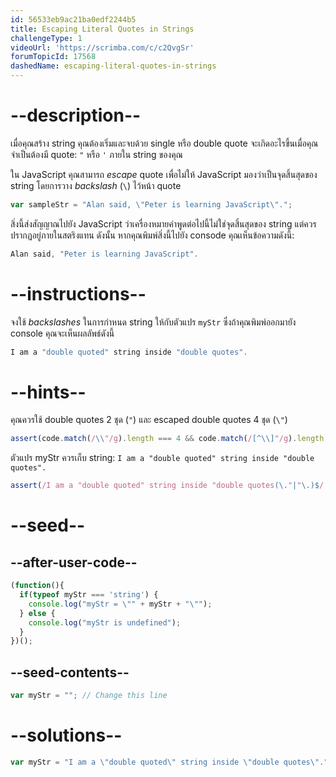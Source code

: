 ```yaml
---
id: 56533eb9ac21ba0edf2244b5
title: Escaping Literal Quotes in Strings
challengeType: 1
videoUrl: 'https://scrimba.com/c/c2QvgSr'
forumTopicId: 17568
dashedName: escaping-literal-quotes-in-strings
---
```


# --description--

เมื่อคุณสร้าง string คุณต้องเริ่มและจบด้วย single หรือ double quote จะเกิดอะไรขึ้นเมื่อคุณจำเป็นต้องมี quote: `"` หรือ `'` ภายใน string ของคุณ

ใน JavaScript คุณสามารถ <dfn>escape</dfn> quote เพื่อไม่ให้ JavaScript มองว่าเป็นจุดสิ้นสุดของ string โดยการวาง <dfn>backslash</dfn> (`\`) ไว้หน้า quote


```js
var sampleStr = "Alan said, \"Peter is learning JavaScript\".";
```

สิ่งนี้ส่งสัญญาณไปยัง JavaScript ว่าเครื่องหมายคำพูดต่อไปนี้ไม่ใช่จุดสิ้นสุดของ string แต่ควรปรากฏอยู่ภายในสตริงแทน ดังนั้น หากคุณพิมพ์สิ่งนี้ไปยัง consode คุณเห็นข้อความดังนี้:


```js
Alan said, "Peter is learning JavaScript".
```

# --instructions--

จงใช้ <dfn>backslashes</dfn> ในการกำหนด string ให้กับตัวแปร `myStr` ซึ่งถ้าคุณพิมพ์ออกมายัง console คุณจะเห็นผลลัพธ์ดังนี้

```js
I am a "double quoted" string inside "double quotes".
```

# --hints--

คุณควรใช้ double quotes 2 ชุด (`"`) และ escaped double quotes 4 ชุด (`\"`)

```js
assert(code.match(/\\"/g).length === 4 && code.match(/[^\\]"/g).length === 2);
```

ตัวแปร myStr ควรเก็บ string: `I am a "double quoted" string inside "double quotes".`

```js
assert(/I am a "double quoted" string inside "double quotes(\."|"\.)$/.test(myStr));
```

# --seed--

## --after-user-code--

```js
(function(){
  if(typeof myStr === 'string') {
    console.log("myStr = \"" + myStr + "\"");
  } else {
    console.log("myStr is undefined");
  }
})();
```

## --seed-contents--

```js
var myStr = ""; // Change this line
```

# --solutions--

```js
var myStr = "I am a \"double quoted\" string inside \"double quotes\".";
```
